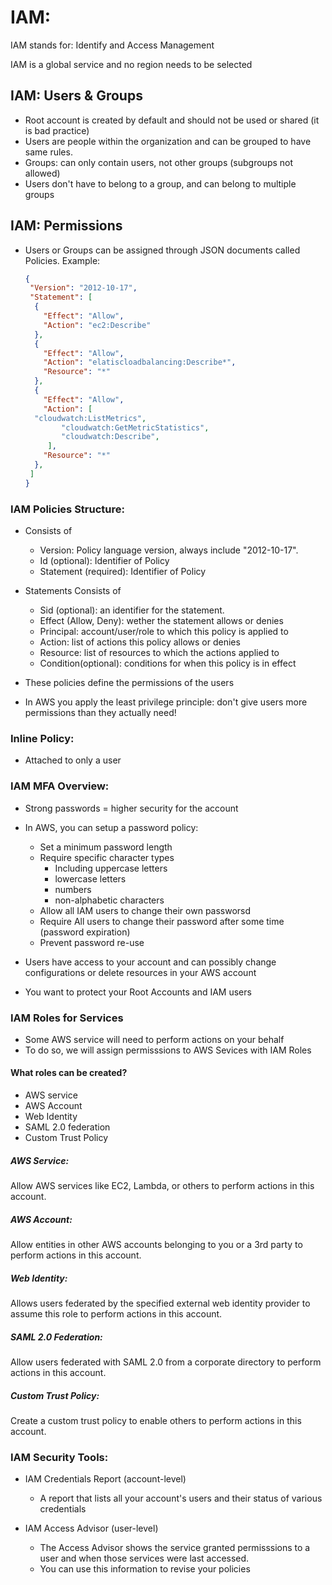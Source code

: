 # IAM:

IAM stands for: Identify and Access Management

IAM is a global service and no region needs to be selected

## IAM: Users & Groups

* Root account is created by default and should not be used or shared (it is bad practice)
* Users are people within the organization and can be grouped to have same rules.
* Groups: can only contain users, not other groups (subgroups not allowed)
* Users don't have to belong to a group, and can belong to multiple groups

## IAM: Permissions

* Users or Groups can be assigned through JSON documents called Policies.
  Example:
  ```json
  {
   "Version": "2012-10-17", 
   "Statement": [
    {
      "Effect": "Allow",
      "Action": "ec2:Describe"
    },
    {
      "Effect": "Allow",
      "Action": "elatiscloadbalancing:Describe*",
      "Resource": "*"
    },
    {
      "Effect": "Allow",
      "Action": [
  	"cloudwatch:ListMetrics",
          "cloudwatch:GetMetricStatistics",
          "cloudwatch:Describe",
       ],
      "Resource": "*"
    },
   ]
  }
  ```

### IAM Policies Structure:

* Consists of

  * Version: Policy language version, always include "2012-10-17".
  * Id (optional): Identifier of Policy
  * Statement (required): Identifier of Policy
* Statements Consists of

  * Sid (optional): an identifier for the statement.
  * Effect (Allow, Deny): wether the statement allows or denies
  * Principal: account/user/role to which this policy is applied to
  * Action: list of actions this policy allows or denies
  * Resource: list of resources to which the actions applied to
  * Condition(optional): conditions for when this policy is in effect
* These policies define the permissions of the users
* In AWS you apply the least privilege principle: don't give users more permissions than they actually need!

### Inline Policy:

* Attached to only a user

### IAM MFA Overview:

* Strong passwords = higher security for the account
* In AWS, you can setup a password policy:

  * Set a minimum password length
  * Require specific character types
    * Including uppercase letters
    * lowercase letters
    * numbers
    * non-alphabetic characters
  * Allow all IAM users to change their own passworsd
  * Require All users to change their password after some time (password expiration)
  * Prevent password re-use
* Users have access to your account and can possibly change configurations or delete resources in your AWS account
* You want to protect your Root Accounts and IAM users


### IAM Roles for Services

* Some AWS service will need to perform actions on your behalf
* To do so, we will assign permisssions to AWS Sevices with IAM Roles

#### What roles can be created?

* AWS service
* AWS Account
* Web Identity
* SAML 2.0 federation
* Custom Trust Policy

##### AWS Service:

Allow AWS services like EC2, Lambda, or others to perform actions in this account.

##### AWS Account:

Allow entities in other AWS accounts belonging to you or a 3rd party to perform actions in this account.

##### Web Identity:

Allows users federated by the specified external web identity provider to assume this role to perform actions in this account.

##### SAML 2.0 Federation:

Allow users federated with SAML 2.0 from a corporate directory to perform actions in this account.

##### Custom Trust Policy:

Create a custom trust policy to enable others to perform actions in this account.


### IAM Security Tools:

* IAM Credentials Report (account-level)

  * A report that lists all your account's users and their status of various credentials
* IAM Access Advisor (user-level)

  * The Access Advisor shows the service granted permisssions to a user and when those services were last accessed.
  * You can use this information to revise your policies
